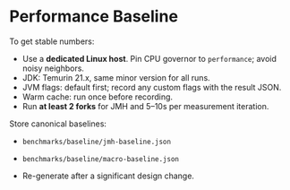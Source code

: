 # Performance Baseline

To get stable numbers:

- Use a **dedicated Linux host**. Pin CPU governor to `performance`; avoid noisy neighbors.
- JDK: Temurin 21.x, same minor version for all runs.
- JVM flags: default first; record any custom flags with the result JSON.
- Warm cache: run once before recording.
- Run **at least 2 forks** for JMH and 5–10s per measurement iteration.

Store canonical baselines:

- `benchmarks/baseline/jmh-baseline.json`
- `benchmarks/baseline/macro-baseline.json`

- Re-generate after a significant design change.

